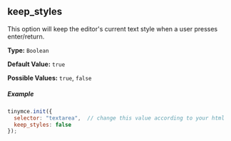 ## keep_styles

This option will keep the editor's current text style when a user presses enter/return.

**Type:** `Boolean`

**Default Value:** `true`

**Possible Values:** `true`, `false`

##### Example

```js
tinymce.init({
  selector: "textarea",  // change this value according to your html
  keep_styles: false
});
```
